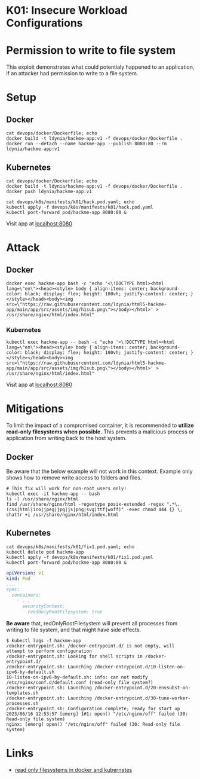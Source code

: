 # K01: Insecure Workload Configurations

# Permission to write to file system

This exploit demonstrates what could potentialy happened to an application, if an attacker had permission to write to a file system.

# Setup

## Docker 

```shell
cat devops/docker/Dockerfile; echo
docker build -t ldynia/hackme-app:v1 -f devops/docker/Dockerfile .
docker run --detach --name hackme-app --publish 8080:80 --rm ldynia/hackme-app:v1
```

## Kubernetes

```shell
cat devops/docker/Dockerfile; echo
docker build -t ldynia/hackme-app:v1 -f devops/docker/Dockerfile .
docker push ldynia/hackme-app:v1

cat devops/k8s/manifests/k01/hack.pod.yaml; echo
kubectl apply -f devops/k8s/manifests/k01/hack.pod.yaml
kubectl port-forward pod/hackme-app 8080:80 &
```

Visit app at [localhost:8080](http://localhost:8080/)

# Attack

## Docker

```shell
docker exec hackme-app bash -c "echo '<\!DOCTYPE html><html lang=\"en\"><head><style> body { align-items: center; background-color: black; display: flex; height: 100vh; justify-content: center; } </style></head><body><img src=\"https://raw.githubusercontent.com/ldynia/html5-hackme-app/main/app/src/assets/img/h1sub.png\"></body></html>' > /usr/share/nginx/html/index.html"
```

### Kubernetes

```shell
kubectl exec hackme-app -- bash -c "echo '<\!DOCTYPE html><html lang=\"en\"><head><style> body { align-items: center; background-color: black; display: flex; height: 100vh; justify-content: center; } </style></head><body><img src=\"https://raw.githubusercontent.com/ldynia/html5-hackme-app/main/app/src/assets/img/h1sub.png\"></body></html>' > /usr/share/nginx/html/index.html"
```

Visit app at [localhost:8080](http://localhost:8080/)

# Mitigations

To limit the impact of a compromised container, it is recommended to **utilize read-only filesystems when possible.** This prevents a malicious process or application from writing back to the host system.

## Docker

Be aware that the below example will not work in this context. Example only shows how to remove write access to folders and files.

```shell
# This fix will work for non-root users only!
kubectl exec -it hackme-app -- bash
ls -l /usr/share/nginx/html
find /usr/share/nginx/html -regextype posix-extended -regex ".*\.(css|html|ico|jpeg|jpg|js|png|svg|ttf|woff)" -exec chmod 444 {} \;
chattr +i /usr/share/nginx/html/index.html
```

## Kubernetes

```shell
cat devops/k8s/manifests/k01/fix1.pod.yaml; echo
kubectl delete pod hackme-app
kubectl apply -f devops/k8s/manifests/k01/fix1.pod.yaml
kubectl port-forward pod/hackme-app 8080:80 &
```

```yaml
apiVersion: v1
kind: Pod
...
spec:
  containers:
    - ...
      securityContext: 
        readOnlyRootFilesystem: true
```

**Be aware** that, redOnlyRootFilesystem will prevent all processes from writing to file system, and that might have side effects.

```
$ kubectl logs -f hackme-app
/docker-entrypoint.sh: /docker-entrypoint.d/ is not empty, will attempt to perform configuration
/docker-entrypoint.sh: Looking for shell scripts in /docker-entrypoint.d/
/docker-entrypoint.sh: Launching /docker-entrypoint.d/10-listen-on-ipv6-by-default.sh
10-listen-on-ipv6-by-default.sh: info: can not modify /etc/nginx/conf.d/default.conf (read-only file system?)
/docker-entrypoint.sh: Launching /docker-entrypoint.d/20-envsubst-on-templates.sh
/docker-entrypoint.sh: Launching /docker-entrypoint.d/30-tune-worker-processes.sh
/docker-entrypoint.sh: Configuration complete; ready for start up
2023/06/16 12:53:57 [emerg] 1#1: open() "/etc/nginx/off" failed (30: Read-only file system)
nginx: [emerg] open() "/etc/nginx/off" failed (30: Read-only file system)
```

# Links

- [read only filesystems in docker and kubernetes](https://www.thorsten-hans.com/read-only-filesystems-in-docker-and-kubernetes/)